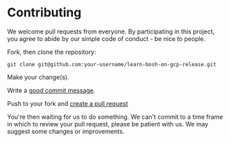 # Contributing

We welcome pull requests from everyone. By participating in this project, you agree to abide by our simple code of conduct - be nice to people.

Fork, then clone the repository:

    git clone git@github.com:your-username/learn-bosh-on-gcp-release.git

Make your change(s).

Write a [good commit message](http://tbaggery.com/2008/04/19/a-note-about-git-commit-messages.html).

Push to your fork and [create a pull request](https://help.github.com/articles/creating-a-pull-request-from-a-fork/)

You're then waiting for us to do something. We can't commit to a time frame in which to review your pull request, please be patient with us. We may suggest some changes or improvements.
